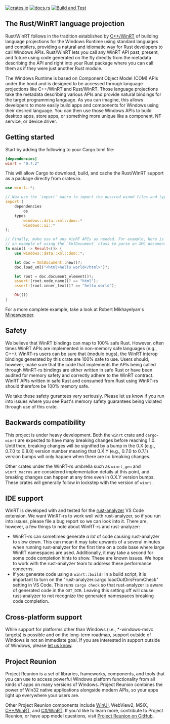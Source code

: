 [![crates.io](https://img.shields.io/crates/v/winrt.svg)](https://crates.io/crates/winrt)
[![docs.rs](https://docs.rs/winrt/badge.svg)](https://docs.rs/winrt)
[![Build and Test](https://github.com/microsoft/winrt-rs/workflows/Build%20and%20Test/badge.svg?event=push)](https://github.com/microsoft/winrt-rs/actions)

## The Rust/WinRT language projection

Rust/WinRT follows in the tradition established by [C++/WinRT](https://github.com/microsoft/cppwinrt) of building language projections for the Windows Runtime using standard languages and compilers, providing a natural and idiomatic way for Rust developers to call Windows APIs. Rust/WinRT lets you call any WinRT API past, present, and future using code generated on the fly directly from the metadata describing the API and right into your Rust package where you can call them as if they were just another Rust module.

The Windows Runtime is based on Component Object Model (COM) APIs under the hood and is designed to be accessed through language projections like C++/WinRT and Rust/WinRT. Those language projections take the metadata describing various APIs and provide natural bindings for the target programming language. As you can imagine, this allows developers to more easily build apps and components for Windows using their desired language. You can then use those Windows APIs to build desktop apps, store apps, or something more unique like a component, NT service, or device driver.

## Getting started

Start by adding the following to your Cargo.toml file:

```toml
[dependencies]
winrt = "0.7.2"
```

This will allow Cargo to download, build, and cache the Rust/WinRT support as a package directly from crates.io.

```rust
use winrt::*;

// Now use the `import` macro to import the desired winmd files and types:
import!(
    dependencies
        os
    types
        windows::data::xml::dom::*
        windows::ui::*
);

// Finally, make use of any WinRT APIs as needed. For example, here is
// an example of using the `XmlDocument` class to parse an XML document:
fn main() -> Result<()> {
    use windows::data::xml::dom::*;

    let doc = XmlDocument::new()?;
    doc.load_xml("<html>hello world</html>")?;

    let root = doc.document_element()?;
    assert!(root.node_name()? == "html");
    assert!(root.inner_text()? == "hello world");

    Ok(())
}
```

For a more complete example, take a look at Robert Mikhayelyan's [Minesweeper](https://github.com/robmikh/minesweeper-rs).

## Safety

We believe that WinRT bindings can map to 100% safe Rust. However, often times WinRT APIs are implemented in non-memory safe languages (e.g., C++). WinRT-rs users can be sure that (modulo bugs), the WinRT interop bindings generated by this crate are 100% safe to use. Users should, however, make sure that the code that implements the APIs being called through WinRT-rs bindings are either written in safe Rust or have been audited for memory safety and correctly adhere to the WinRT contract. WinRT APIs written in safe Rust and consumed from Rust using WinRT-rs should therefore be 100% memory safe.

We take these safety gurantees very seriously. Please let us know if you run into issues where you see Rust's memory safety guarantees being violated through use of this crate. 

## Backwards compatibility 

This project is under heavy development. Both the `winrt` crate and `cargo-winrt` are expected to have many breaking changes before reaching 1.0. Until then, breaking changes will be signified by a bump in the 0.X (e.g., 0.7.0 to 0.8.0) version number meaning that 0.X.Y (e.g., 0.7.0 to 0.7.1) version bumps will only happen when there are no breaking changes. 

Other crates under the WinRT-rs umbrella such as `winrt_gen` and `winrt_macros` are considered implementation details at this point, and breaking changes can happen at any time even in 0.X.Y version bumps. These crates will generally follow in lockstep with the version of `winrt`. 

## IDE support

WinRT is developed with and tested for the [rust-analyzer](https://marketplace.visualstudio.com/items?itemName=matklad.rust-analyzer) VS Code extension. We want WinRT-rs to work well with rust-analyzer, so if you run into issues, please file a bug report so we can look into it. There are, however, a few things to note about WinRT-rs and rust-analyzer:

* WinRT-rs can sometimes generate _a lot_ of code causing rust-analyzer to slow down. This can mean it may take upwards of a several minutes when running rust-analyzer for the first time on a code base where large WinRT namespaces are used. Additionally, it may take a second for some code completion hints to show. These are known issues. We hope to work with the rust-analyzer team to address these performance concerns. 
* If you generate code using a `winrt::build!` in a build script, it is important to turn on the "rust-analyzer.cargo.loadOutDirsFromCheck" setting in VS Code. This runs `cargo check` so that rust-analyzer is aware of generated code in the `OUT_DIR`. Leaving this setting off will cause rust-analyzer to not recognize the generated namespaces breaking code completion. 

## Cross-platform support

While support for platforms other than Windows (i.e., *-windows-msvc targets) is possible and on the long-term roadmap, support outside of Windows is not an immediate goal. If you are interested in support outside of Windows, please [let us know](https://github.com/microsoft/winrt-rs/issues/143).

## Project Reunion

Project Reunion is a set of libraries, frameworks, components, and tools that you can use to access powerful Windows platform functionality from all kinds of apps on many versions of Windows. Project Reunion combines the power of Win32 native applications alongside modern APIs, so your apps light up everywhere your users are.

Other Project Reunion components include [WinUI](https://github.com/microsoft/microsoft-ui-xaml), WebView2, MSIX, [C++/WinRT](https://github.com/microsoft/cppwinrt), and [C#/WinRT](https://github.com/microsoft/cswinrt). If you'd like to learn more, contribute to Project Reunion, or have app model questions, visit [Project Reunion on GitHub](https://github.com/microsoft/ProjectReunion).
